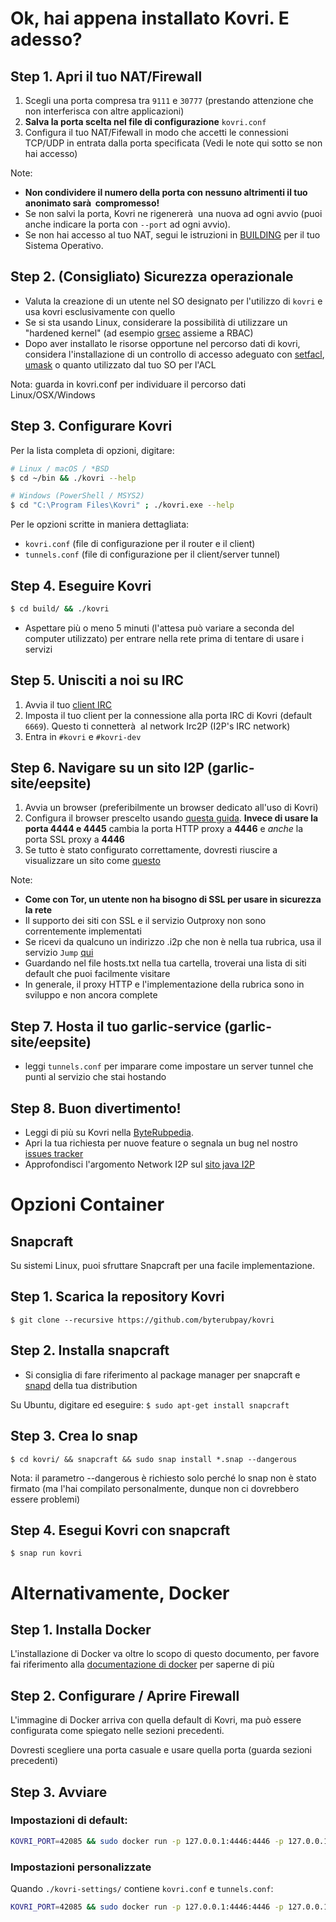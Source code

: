 # Ok, hai appena installato Kovri. E adesso?

## Step 1. Apri il tuo NAT/Firewall
1.  Scegli una porta compresa tra ```9111``` e ```30777``` (prestando attenzione che non interferisca con altre applicazioni)
2. **Salva la porta scelta nel file di configurazione** `kovri.conf`
3. Configura il tuo NAT/Fifewall in modo che accetti le connessioni TCP/UDP in entrata dalla porta specificata (Vedi le note qui sotto se non hai accesso)

Note:

- **Non condividere il numero della porta con nessuno altrimenti il tuo anonimato sarà  compromesso!**
- Se non salvi la porta, Kovri ne rigenererà  una nuova ad ogni avvio (puoi anche indicare la porta con `--port` ad ogni avvio).
- Se non hai accesso al tuo NAT, segui le istruzioni in [BUILDING](https://github.com/byterubpay/kovri-docs/blob/master/i18n/it/building.md) per il tuo Sistema Operativo.

## Step 2. (Consigliato) Sicurezza operazionale
- Valuta la creazione di un utente nel SO designato per l'utilizzo di ```kovri``` e usa kovri esclusivamente con quello
- Se si sta usando Linux, considerare la possibilità di utilizzare un "hardened kernel" (ad esempio [grsec](https://en.wikibooks.org/wiki/Grsecurity) assieme a RBAC)
- Dopo aver installato le risorse opportune nel percorso dati di kovri, considera l'installazione di un controllo di accesso adeguato con [setfacl](https://linux.die.net/man/1/setfacl), [umask](https://en.wikipedia.org/wiki/Umask) o quanto utilizzato dal tuo SO per l'ACL

Nota: guarda in kovri.conf per individuare il percorso dati Linux/OSX/Windows

## Step 3. Configurare Kovri

Per la lista completa di opzioni, digitare:

```bash
# Linux / macOS / *BSD
$ cd ~/bin && ./kovri --help
```

```bash
# Windows (PowerShell / MSYS2)
$ cd "C:\Program Files\Kovri" ; ./kovri.exe --help
```

Per le opzioni scritte in maniera dettagliata:

- `kovri.conf` (file di configurazione per il router e il client)
- `tunnels.conf` (file di configurazione per il client/server tunnel)

## Step 4. Eseguire Kovri
```bash
$ cd build/ && ./kovri
```

- Aspettare più o meno 5 minuti (l'attesa può variare a seconda del computer utilizzato) per entrare nella rete prima di tentare di usare i servizi

## Step 5. Unisciti a noi su IRC
1. Avvia il tuo [client IRC](https://en.wikipedia.org/wiki/List_of_IRC_clients)
2. Imposta il tuo client per la connessione alla porta IRC di Kovri (default ```6669```). Questo ti connetterà  al network Irc2P (I2P's IRC network)
3. Entra in  `#kovri` e `#kovri-dev`

## Step 6. Navigare su un sito I2P (garlic-site/eepsite)
1. Avvia un browser (preferibilmente un browser dedicato all'uso di Kovri)
2. Configura il browser prescelto usando [questa guida](https://geti2p.net/en/about/browser-config). **Invece di usare la porta 4444 e 4445** cambia la porta HTTP proxy a **4446** e *anche* la porta SSL proxy a **4446**
3. Se tutto è stato configurato correttamente, dovresti riuscire a visualizzare un sito come [questo](http://check.kovri.i2p)

Note:

- **Come con Tor, un utente non ha bisogno di SSL per usare in sicurezza la rete**
- Il supporto dei siti con SSL e il servizio Outproxy non sono correntemente implementati
- Se ricevi da qualcuno un indirizzo .i2p che non è nella tua rubrica,  usa il servizio  `Jump` [qui](http://stats.i2p/i2p/lookup.html)
- Guardando nel file hosts.txt nella tua cartella, troverai una lista di siti default che puoi facilmente visitare
- In generale, il proxy HTTP e l'implementazione della rubrica sono in sviluppo e non ancora complete

## Step 7. Hosta il tuo garlic-service (garlic-site/eepsite)
- leggi `tunnels.conf` per imparare come impostare un server tunnel che punti al servizio che stai hostando

## Step 8. Buon divertimento!
- Leggi di più su Kovri nella [ByteRubpedia](https://getbyterub.org/resources/byterubpedia/kovri.html).
- Apri la tua richiesta per nuove feature o segnala un bug nel nostro [issues tracker](https://github.com/byterubpay/kovri/issues)
- Approfondisci l'argomento Network I2P sul [sito java I2P](https://geti2p.net/en/docs)

# Opzioni Container

## Snapcraft
Su sistemi Linux, puoi sfruttare Snapcraft per una facile implementazione.

## Step 1. Scarica la repository Kovri
```$ git clone --recursive https://github.com/byterubpay/kovri```

## Step 2. Installa snapcraft
- Si consiglia di fare riferimento al package manager per snapcraft e [snapd](https://snapcraft.io/docs/core/install) della tua distribution

Su Ubuntu, digitare ed eseguire:
```$ sudo apt-get install snapcraft```

## Step 3. Crea lo snap
```$ cd kovri/ && snapcraft && sudo snap install *.snap --dangerous```

Nota: il parametro --dangerous è richiesto solo perché lo snap non è stato firmato (ma l'hai compilato personalmente, dunque non ci dovrebbero essere problemi)

## Step 4. Esegui Kovri con snapcraft
```$ snap run kovri```

# Alternativamente, Docker

## Step 1. Installa Docker
L'installazione di Docker va oltre lo scopo di questo documento, per favore fai riferimento alla [documentazione di docker](https://docs.docker.com/engine/installation/) per saperne di più

## Step 2. Configurare / Aprire Firewall

L'immagine di Docker arriva con quella default di Kovri, ma può essere configurata come spiegato nelle sezioni precedenti.

Dovresti scegliere una porta casuale e usare quella porta (guarda sezioni precedenti)

## Step 3. Avviare

### Impostazioni di default:
```bash
KOVRI_PORT=42085 && sudo docker run -p 127.0.0.1:4446:4446 -p 127.0.0.1:6669:6669 -p $KOVRI_PORT --env KOVRI_PORT=$KOVRI_PORT geti2p/kovri
```

### Impostazioni personalizzate
Quando `./kovri-settings/` contiene `kovri.conf` e `tunnels.conf`:
```bash
KOVRI_PORT=42085 && sudo docker run -p 127.0.0.1:4446:4446 -p 127.0.0.1:6669:6669 -p $KOVRI_PORT --env KOVRI_PORT=$KOVRI_PORT -v kovri-settings:/home/kovri/.kovri/config:ro geti2p/kovri
```
